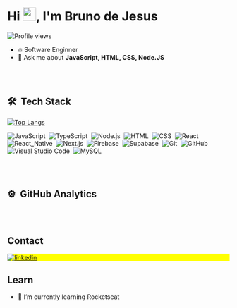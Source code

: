<h1 align="left">Hi <img src="https://raw.githubusercontent.com/kaueMarques/kaueMarques/master/hi.gif" height="30px">, I'm Bruno de Jesus</h1>

<p align="left"> <img src="https://komarev.com/ghpvc/?username=BrunoJSC&color=yellow" alt="Profile views" /> </p>

- 🔥 Software Enginner
- 💬 Ask me about **JavaScript, HTML, CSS, Node.JS**

<br><br>
## 🛠 &nbsp;Tech Stack
[![Top Langs](https://github-readme-stats.vercel.app/api/top-langs/?BrunoJSC=anuraghazra)](https://github.com/anuraghazra/github-readme-stats)

![JavaScript](https://img.shields.io/badge/-JavaScript-05122A?style=flat&logo=javascript)&nbsp;
![TypeScript](https://img.shields.io/badge/-TypeScript-05122A?style=flat&logo=typescript)&nbsp;
![Node.js](https://img.shields.io/badge/-Node.js-05122A?style=flat&logo=node.js)&nbsp;
![HTML](https://img.shields.io/badge/-HTML-05122A?style=flat&logo=HTML5)&nbsp;
![CSS](https://img.shields.io/badge/-CSS-05122A?style=flat&logo=CSS3&logoColor=1572B6)&nbsp;
![React](https://img.shields.io/badge/-React-05122A?style=flat&logo=react)&nbsp;
![React_Native](https://img.shields.io/badge/-React_Native-05122A?style=flat&logo=react)&nbsp;
![Next.js](https://img.shields.io/badge/-Next.js-05122A?style=flat&logo=next.js)&nbsp;
![Firebase](https://img.shields.io/badge/-Firebase-05122A?style=flat&logo=firebase)&nbsp;
![Supabase](https://img.shields.io/badge/-Supabase-05122A?style=flat&logo=supabase)&nbsp;
![Git](https://img.shields.io/badge/-Git-05122A?style=flat&logo=git)&nbsp;
![GitHub](https://img.shields.io/badge/-GitHub-05122A?style=flat&logo=github)&nbsp;
![Visual Studio Code](https://img.shields.io/badge/-Visual%20Studio%20Code-05122A?style=flat&logo=visual-studio-code&logoColor=007ACC)&nbsp;
![MySQL](https://img.shields.io/badge/-MySQL-05122A?style=flat&logo=visual-studio-code&logoColor=007ACC)&nbsp;



<br><br>
## ⚙️ &nbsp;GitHub Analytics
<p align="left">

</p>

<br><br>

## Contact

<p align="left" style="background:yellow">
  <a href="https://www.linkedin.com/in/BrunoJSC/" target="_blank">
  <img align="center" src="https://img.shields.io/badge/-BrunoJSC-05122A?style=flat&logo=linkedin" alt="linkedin"/>
</a>
  
   <a href="https://instagram.com/_bruno_jsc" target="_blank">
</a>
</p>

## Learn
- 🌱 I’m currently learning Rocketseat

